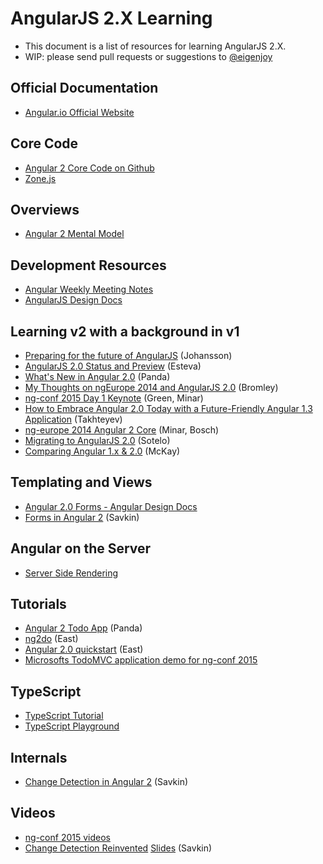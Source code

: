 AngularJS 2.X Learning
======================

* This document is a list of resources for learning AngularJS 2.X.
* WIP: please send pull requests or suggestions to [@eigenjoy](https://twitter.com/eigenjoy)

## Official Documentation
* [Angular.io Official Website](https://angular.io/)

## Core Code
* [Angular 2 Core Code on Github](https://github.com/angular/angular)
* [Zone.js](https://github.com/angular/zone.js)

## Overviews
* [Angular 2 Mental Model](https://docs.google.com/document/d/1f-xlfLRG4q9whXhnR2wgCQkb64CdWzW9I_sKKyNbbak/edit#heading=h.xgjl2srtytjt)

## Development Resources
* [Angular Weekly Meeting Notes](https://docs.google.com/document/d/150lerb1LmNLuau_a_EznPV1I1UHMTbEl61t4hZ7ZpS0/edit)
* [AngularJS Design Docs](https://drive.google.com/drive/folders/0BxgtL8yFJbacUnUxc3l5aTZrbVk)

## Learning v2 with a background in v1

* [Preparing for the future of AngularJS](https://www.airpair.com/angularjs/posts/preparing-for-the-future-of-angularjs) (Johansson)
* [AngularJS 2.0 Status and Preview](http://ng-learn.org/2014/03/AngularJS-2-Status-Preview/) (Esteva)
* [What's New in Angular 2.0](http://www.sitepoint.com/whats-new-in-angularjs-2/) (Panda)
* [My Thoughts on ngEurope 2014 and AngularJS 2.0](http://www.michaelbromley.co.uk/blog/267/my-thoughts-on-ngeurope-2014-and-angularjs-2-0) (Bromley)
* [ng-conf 2015 Day 1 Keynote](https://docs.google.com/presentation/d/1d03YJ1gKhMZkV-87m9lsS_gnXASVDdSfYvuvzHIro6g/pub?start=false&loop=false&delayms=3000&slide=id.p) (Green, Minar)
* [How to Embrace Angular 2.0 Today with a Future-Friendly Angular 1.3 Application](http://rangle.io/blog/how-to-embrace-angular-2-today-with-future-friendly-angular-1-3/) (Takhteyev)
* [ng-europe 2014 Angular 2 Core](https://docs.google.com/presentation/d/1XQP0_NTzCUcFweauLlkZpbbhNVYbYy156oD--KLmXsk/preview?sle=true&slide=id.p) (Minar, Bosch)
* [Migrating to AngularJS 2.0](http://paislee.io/migrating-to-angularjs-2-0/) (Sotelo)
* [Comparing Angular 1.x & 2.0](http://shmck.com/comparing-angular-1-x-2-0/) (McKay)

## Templating and Views
* [Angular 2.0 Forms - Angular Design Docs](https://docs.google.com/document/d/1US9h0ORqBltl71TlEU6s76ix8SUnOLE2jabHVg9xxEA/edit#heading=h.oisbys59gdxa)
* [Forms in Angular 2](http://angularjs.blogspot.com/2015/03/forms-in-angular-2.html) (Savkin)

## Angular on the Server
* [Server Side Rendering](https://docs.google.com/document/d/1q6g9UlmEZDXgrkY88AJZ6MUrUxcnwhBGS0EXbVlYicY/edit)

## Tutorials
* [Angular 2 Todo App](http://www.htmlxprs.com/post/54/creating-a-super-simple-todo-app-using-angular-2-tutorial) (Panda)
* [ng2do](https://github.com/davideast/ng2do) (East)
* [Angular 2.0 quickstart](https://github.com/angular/quickstart) (East)
* [Microsofts TodoMVC application demo for ng-conf 2015](https://github.com/Microsoft/ngconf2015demo) 

## TypeScript
* [TypeScript Tutorial](http://www.typescriptlang.org/Tutorial)
* [TypeScript Playground](http://www.typescriptlang.org/Playground)

## Internals
* [Change Detection in Angular 2](http://victorsavkin.com/post/110170125256/change-detection-in-angular-2) (Savkin)


## Videos
* [ng-conf 2015 videos](http://www.ng-conf.org/)
* [Change Detection Reinvented](https://www.youtube.com/watch?v=jvKGQSFQf10&list=PLOETEcp3DkCoNnlhE-7fovYvqwVPrRiY7) [Slides](https://docs.google.com/presentation/d/12Y7FD_HJDCYSgj3Bvcd8FXH9y6UI9VfV5tsXPDiW2DE/edit#slide=id.g7a0f6ac65_2_0) (Savkin)

